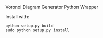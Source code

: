 Voronoi Diagram Generator Python Wrapper

Install with:
    
    python setup.py build
    sudo python setup.py install
